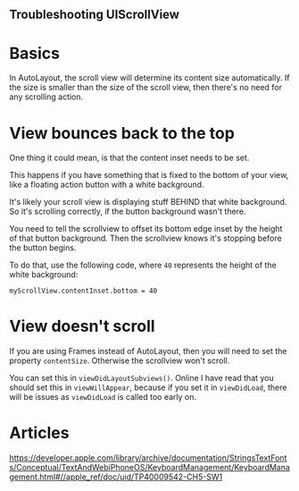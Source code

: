 ## Troubleshooting UIScrollView

# Basics

In AutoLayout, the scroll view will determine its content size automatically. 
If the size is smaller than the size of the scroll view, then there's no need for any scrolling action.

# View bounces back to the top

One thing it could mean, is that the content inset needs to be set.

This happens if you have something that is fixed to the bottom of your view, like a floating action button with a white background. 

It's likely your scroll view is displaying stuff BEHIND that white background. So it's scrolling correctly, if the button background wasn't there.

You need to tell the scrollview to offset its bottom edge inset by the height of that button background. Then the scrollview knows it's stopping before the button begins.

To do that, use the following code, where `40` represents the height of the white background:

`myScrollView.contentInset.bottom = 40`

# View doesn't scroll

If you are using Frames instead of AutoLayout, then you will need to set the property `contentSize`. Otherwise the scrollview won't scroll.

You can set this in `viewDidLayoutSubviews()`. Online I have read that you should set this in `viewWillAppear`, because if you set it in `viewDidLoad`, there will be issues as `viewDidLoad` is called too early on.

# Articles
https://developer.apple.com/library/archive/documentation/StringsTextFonts/Conceptual/TextAndWebiPhoneOS/KeyboardManagement/KeyboardManagement.html#//apple_ref/doc/uid/TP40009542-CH5-SW1